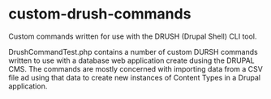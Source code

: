 # custom-drush-commands
Custom commands written for use with the DRUSH (Drupal Shell) CLI tool.

DrushCommandTest.php contains a number of custom DURSH commands written to use with a database web application create dusing the DRUPAL CMS.
The commands are mostly concerned with importing data from a CSV file ad using that data to create new instances of Content Types in a Drupal application. 
